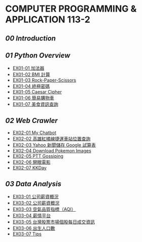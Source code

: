 # **COMPUTER PROGRAMMING & APPLICATION 113-2**

## *00 Introduction*

## *01 Python Overview*

- [EX01-01 加法器](https://github.com/wittysean/COMPUTER-PROGRAMMING-AND-APPLICATION-113-2/blob/main/01%20Python%20Overview/EX01-01%20%E5%8A%A0%E6%B3%95%E5%99%A8.ipynb)
- [EX01-02 BMI 計算](https://github.com/wittysean/COMPUTER-PROGRAMMING-AND-APPLICATION-113-2/blob/main/01%20Python%20Overview/EX01-02%20BMI%20%E8%A8%88%E7%AE%97.ipynb)
- [EX01-03 Rock-Paper-Scissors](https://github.com/wittysean/COMPUTER-PROGRAMMING-AND-APPLICATION-113-2/blob/main/01%20Python%20Overview/EX01-03%20Rock-Paper-Scissors.ipynb)
- [EX01-04 終極密碼](https://github.com/wittysean/COMPUTER-PROGRAMMING-AND-APPLICATION-113-2/blob/main/01%20Python%20Overview/EX01-04%20%E7%B5%82%E6%A5%B5%E5%AF%86%E7%A2%BC.ipynb)
- [EX01-05 Caesar Cipher](https://github.com/wittysean/COMPUTER-PROGRAMMING-AND-APPLICATION-113-2/blob/main/01%20Python%20Overview/EX01-05%20Caesar%20Cipher.ipynb)
- [EX01-06 簡易購物車](https://github.com/wittysean/COMPUTER-PROGRAMMING-AND-APPLICATION-113-2/blob/main/01%20Python%20Overview/EX01-06%E7%B0%A1%E6%98%93%E8%B3%BC%E7%89%A9%E8%BB%8A.ipynb)
- [EX01-07 美食資訊查詢](https://github.com/wittysean/COMPUTER-PROGRAMMING-AND-APPLICATION-113-2/blob/main/01%20Python%20Overview/EX01-07%20%E7%BE%8E%E9%A3%9F%E8%B3%87%E8%A8%8A%E6%9F%A5%E8%A9%A2.ipynb)

## *02 Web Crawler*

- [EX02-01 My Chatbot](https://github.com/wittysean/COMPUTER-PROGRAMMING-AND-APPLICATION-113-2/blob/main/02%20Web%20Crawler/EX02-01%20My%20Chatbot.ipynb)
- [EX02-02 高雄紅橘線捷運車站位置查詢](https://github.com/wittysean/COMPUTER-PROGRAMMING-AND-APPLICATION-113-2/blob/d300bcce5466e27446ff164a215a262bccbece3c/02%20Web%20Crawler/EX02-02.ipynb)
- [EX02-03 Yahoo 新聞儲存 Google 試算表](https://github.com/wittysean/COMPUTER-PROGRAMMING-AND-APPLICATION-113-2/blob/d300bcce5466e27446ff164a215a262bccbece3c/02%20Web%20Crawler/EX02_03_Yahoo_%E6%96%B0%E8%81%9E%E5%84%B2%E5%AD%98_Google_%E8%A9%A6%E7%AE%97%E8%A1%A8.ipynb)
- [EX02-04 Download Pokemon Images](https://github.com/wittysean/COMPUTER-PROGRAMMING-AND-APPLICATION-113-2/blob/d300bcce5466e27446ff164a215a262bccbece3c/02%20Web%20Crawler/EX02_04_Download_Pokemon_Images.ipynb)
- [EX02-05 PTT Gossiping](https://github.com/wittysean/COMPUTER-PROGRAMMING-AND-APPLICATION-113-2/blob/d300bcce5466e27446ff164a215a262bccbece3c/02%20Web%20Crawler/ex02_05.ipynb)
- [EX02-06 開眼電影](https://github.com/wittysean/COMPUTER-PROGRAMMING-AND-APPLICATION-113-2/blob/d300bcce5466e27446ff164a215a262bccbece3c/02%20Web%20Crawler/ex02_06.ipynb)
- [EX02-07 KKDay](https://github.com/wittysean/COMPUTER-PROGRAMMING-AND-APPLICATION-113-2/blob/d300bcce5466e27446ff164a215a262bccbece3c/02%20Web%20Crawler/EX02_07_KKDay.ipynb)

## *03 Data Analysis*

- [EX03-01 公司薪資概況]()
- [EX03-02 公司薪資概況]()
- [EX03-03 空氣品質指標（AQI）]()
- [EX03-04 薪情平台]()
- [EX03-05 台灣股票市場個股每日成交資訊]()
- [EX03-06 出生人口數]()
- [EX03-07 Tips]()

